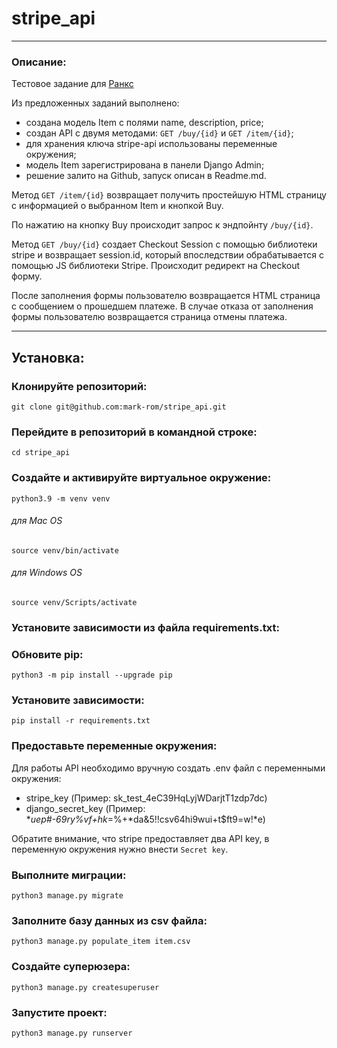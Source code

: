 # stripe_api
____

### Описание: ###
Тестовое задание для [Ранкс](https://ranks.pro/)

Из предложенных заданий выполнено:
- создана модель Item с полями name, description, price;
- создан API с двумя методами: `GET /buy/{id}` и `GET /item/{id}`;
- для хранения ключа stripe-api использованы переменные окружения;
- модель Item зарегистрирована в панели Django Admin;
- решение залито на Github, запуск описан в Readme.md.


Метод `GET /item/{id}` возвращает получить простейшую HTML страницу с информацией о выбранном Item и кнопкой Buy.

По нажатию на кнопку Buy происходит запрос к эндпойнту `/buy/{id}`.

Метод `GET /buy/{id}` создает Checkout Session с помощью библиотеки stripe и возвращает session.id, который впоследствии обрабатывается с помощью JS библиотеки Stripe. Происходит редирект на Checkout форму.

После заполнения формы пользователю возвращается HTML страница с сообщением о прошедшем платеже. В случае отказа от заполнения формы пользователю возвращается страница отмены платежа.
____

## Установка: ##

### Клонируйте репозиторий: ###
    git clone git@github.com:mark-rom/stripe_api.git

### Перейдите в репозиторий в командной строке: ###
    cd stripe_api
  
### Создайте и активируйте виртуальное окружение: ###
    python3.9 -m venv venv

###### для Mac OS
    source venv/bin/activate

###### для Windows OS
    source venv/Scripts/activate
  
### Установите зависимости из файла requirements.txt: ###
### Обновите pip:
    python3 -m pip install --upgrade pip

### Установите зависимости:
    pip install -r requirements.txt

### Предоставьте переменные окружения: ###
Для работы API необходимо вручную создать .env файл с переменными окружения:
- stripe_key (Пример: sk_test_4eC39HqLyjWDarjtT1zdp7dc)
- django_secret_key (Пример: *_uep#-69ry%vf+hk_=%+*da&5!!csv64hi9wui+t$ft9=w!*e)

Обратите внимание, что stripe предоставляет два API key, в переменную окружения нужно внести `Secret key`.

### Выполните миграции: ###
    python3 manage.py migrate

### Заполните базу данных из csv файла: ###
    python3 manage.py populate_item item.csv

### Создайте суперюзера: ###
    python3 manage.py createsuperuser

### Запустите проект: ###
    python3 manage.py runserver